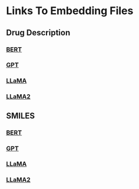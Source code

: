 # Links To Embedding Files

## Drug Description

### [BERT](https://drive.google.com/open?id=1SwWxz7wG7e6kgsIz09AaSJhuaOddQZvo&usp=drive_fs)
### [GPT](https://drive.google.com/open?id=1SsYMNYGXDqOktEWWJHO6sRv7Vr0HWH86&usp=drive_fs)
### [LLaMA](https://drive.google.com/open?id=1SwEQC0N_6-lIYG5uhbEM2T0VSO25lpwQ&usp=drive_fs)
### [LLaMA2](https://drive.google.com/open?id=1SqS6_ymkwh2wdONt3FX3RBkFvKUe3354&usp=drive_fs)

## SMILES

### [BERT](https://drive.google.com/open?id=1SXNsMYdd_JOIauYQlQNv8g6L5uCMvuvd&usp=drive_fs)
### [GPT](https://drive.google.com/open?id=1SlErO2TdEO2BSf3jFbrzNNIPSTw9J2vg&usp=drive_fs)
### [LLaMA](https://drive.google.com/open?id=1SnGzbUqwrJ1CpETV0laedYnK4NiKXHvy&usp=drive_fs)
### [LLaMA2](https://drive.google.com/open?id=1Sq6bXy3x_Opqd1GISe_Nqb3pvxmuTvG8&usp=drive_fs)

